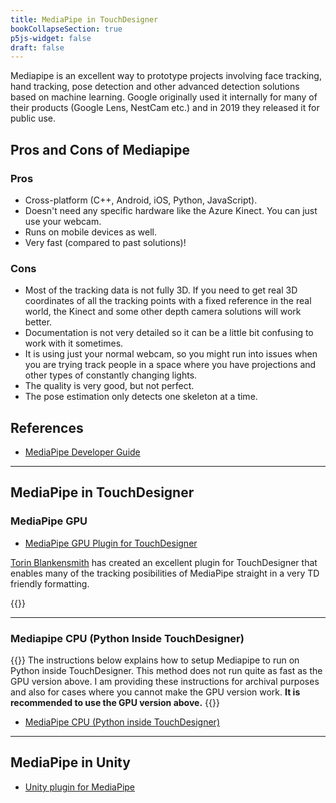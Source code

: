 ```yaml
---
title: MediaPipe in TouchDesigner
bookCollapseSection: true
p5js-widget: false
draft: false
---
```


Mediapipe is an excellent way to prototype projects involving face tracking, hand tracking, pose detection and other advanced detection solutions based on machine learning. Google originally used it internally for many of their products (Google Lens, NestCam etc.) and in 2019 they released it for public use.

## Pros and Cons of Mediapipe

### Pros

- Cross-platform (C++, Android, iOS, Python, JavaScript).
- Doesn't need any specific hardware like the Azure Kinect. You can just use your webcam.
- Runs on mobile devices as well.
- Very fast (compared to past solutions)!

### Cons

- Most of the tracking data is not fully 3D. If you need to get real 3D coordinates of all the tracking points with a fixed reference in the real world, the Kinect and some other depth camera solutions will work better.
- Documentation is not very detailed so it can be a little bit confusing to work with it sometimes.
- It is using just your normal webcam, so you might run into issues when you are trying track people in a space where you have projections and other types of constantly changing lights.
- The quality is very good, but not perfect.
- The pose estimation only detects one skeleton at a time.

## References

- [MediaPipe Developer Guide](https://developers.google.com/mediapipe)

---

## MediaPipe in TouchDesigner

### MediaPipe GPU

- [MediaPipe GPU Plugin for TouchDesigner](https://github.com/torinmb/mediapipe-touchdesigner)

[Torin Blankensmith](https://www.torinblankensmith.com/) has created an excellent plugin for TouchDesigner that enables many of the tracking posibilities of MediaPipe straight in a very TD friendly formatting.

{{<youtube Cx4Ellaj6kk>}}

---

### Mediapipe CPU (Python Inside TouchDesigner)

{{<hint danger>}}
The instructions below explains how to setup Mediapipe to run on Python inside TouchDesigner. This method does not run quite as fast as the GPU version above. I am providing these instructions for archival purposes and also for cases where you cannot make the GPU version work. **It is recommended to use the GPU version above.**
{{</hint>}}

- [MediaPipe CPU (Python inside TouchDesigner)](./mediapipe-cpu-python/)

---

## MediaPipe in Unity

- [Unity plugin for MediaPipe](https://github.com/homuler/MediaPipeUnityPlugin)